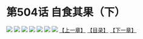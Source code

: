 # 第504话 自食其果（下）
![](https://mhpic.xiaomingtaiji.net/comic/D/斗破苍穹拆分版/504话/1.jpg-zymk.middle.webp)
![](https://mhpic.xiaomingtaiji.net/comic/D/斗破苍穹拆分版/504话/2.jpg-zymk.middle.webp)
![](https://mhpic.xiaomingtaiji.net/comic/D/斗破苍穹拆分版/504话/3.jpg-zymk.middle.webp)
![](https://mhpic.xiaomingtaiji.net/comic/D/斗破苍穹拆分版/504话/4.jpg-zymk.middle.webp)
![](https://mhpic.xiaomingtaiji.net/comic/D/斗破苍穹拆分版/504话/5.jpg-zymk.middle.webp)
![](https://mhpic.xiaomingtaiji.net/comic/D/斗破苍穹拆分版/504话/6.jpg-zymk.middle.webp)
![](https://mhpic.xiaomingtaiji.net/comic/D/斗破苍穹拆分版/504话/7.jpg-zymk.middle.webp)
[【上一章】](./503.md)
[【目录】](./READMD.md)
[【下一章】](./505.md)
